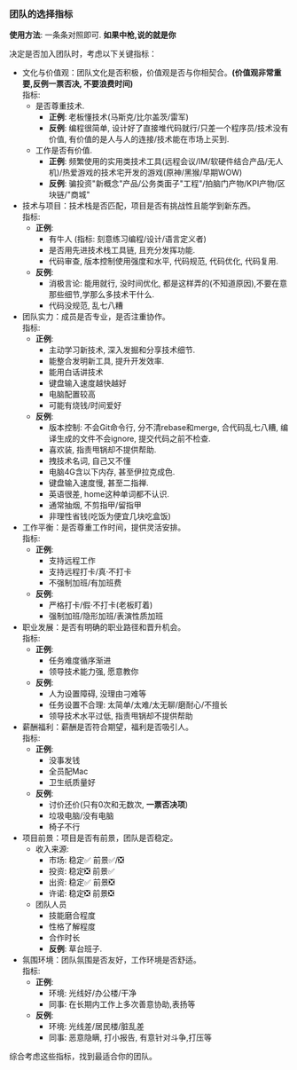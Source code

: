 ### 团队的选择指标
**使用方法**: 一条条对照即可. **如果中枪,说的就是你**

决定是否加入团队时，考虑以下关键指标：

* 文化与价值观：团队文化是否积极，价值观是否与你相契合。**(价值观非常重要,反例一票否决, 不要浪费时间)**  
  指标:
  * 是否尊重技术.
    * **正例**: 老板懂技术(马斯克/比尔盖茨/雷军)
    * **反例**: 编程很简单, 设计好了直接堆代码就行/只差一个程序员/技术没有价值, 有价值的是人与人的连接/技术能在市场上买到.
  * 工作是否有价值.
    * **正例**: 频繁使用的实用类技术工具(远程会议/IM/软硬件结合产品/无人机)/热爱游戏的技术宅开发的游戏(原神/黑猴/早期WOW)
    * **反例**: 骗投资"新概念"产品/公务类面子"工程"/拍脑门产物/KPI产物/区块链/"商城"
* 技术与项目：技术栈是否匹配，项目是否有挑战性且能学到新东西。  
  指标:
  * **正例**:
    * 有牛人 (指标: 刻意练习编程/设计/语言定义者)
    * 是否用先进技术栈工具链, 且充分发挥功能.
    * 代码审查, 版本控制使用强度和水平, 代码规范, 代码优化, 代码复用.
  * **反例**:
    * 消极言论: 能用就行, 没时间优化, 都是这样弄的(不知道原因),不要在意那些细节,学那么多技术干什么.
    * 代码没规范, 乱七八糟
* 团队实力：成员是否专业，是否注重协作。  
  指标:
  * **正例**:
    * 主动学习新技术, 深入发掘和分享技术细节.
    * 能整合发明新工具, 提升开发效率.
    * 能用白话讲技术
    * 键盘输入速度越快越好
    * 电脑配置较高
    * 可能有烧钱/时间爱好
  * **反例**:
    * 版本控制: 不会Git命令行, 分不清rebase和merge, 合代码乱七八糟, 编译生成的文件不会ignore, 提交代码之前不检查.
    * 喜欢装, 指责甩锅却不提供帮助.
    * 拽技术名词, 自己又不懂
    * 电脑4G含以下内存, 甚至伊拉克成色.
    * 键盘输入速度慢, 甚至二指禅.
    * 英语很差, home这种单词都不认识.
    * 通常抽烟, 不剪指甲/留指甲
    * 非理性省钱(吃饭为便宜几块吃盒饭)
* 工作平衡：是否尊重工作时间，提供灵活安排。  
  指标:
  * **正例**:
    * 支持远程工作
    * 支持远程打卡/真·不打卡
    * 不强制加班/有加班费
  * **反例**:
    * 严格打卡/假·不打卡(老板盯着)
    * 强制加班/隐形加班/表演性质加班
* 职业发展：是否有明确的职业路径和晋升机会。  
  指标:
  * **正例**:
    * 任务难度循序渐进
    * 领导技术能力强, 愿意教你
  * **反例**:
    * 人为设置障碍, 没理由刁难等
    * 任务设置不合理: 太简单/太难/太无聊/磨耐心/不擅长
    * 领导技术水平过低, 指责甩锅却不提供帮助
* 薪酬福利：薪酬是否符合期望，福利是否吸引人。  
  指标:
  * **正例**:
    * 没事发钱
    * 全员配Mac
    * 卫生纸质量好
  * **反例**:
    * 讨价还价(只有0次和无数次, **一票否决项**)
    * 垃圾电脑/没有电脑
    * 椅子不行
* 项目前景：项目是否有前景，团队是否稳定。  
  * 收入来源:
    * 市场: 稳定✅ 前景✅/❎
    * 投资: 稳定❎ 前景✅
    * 出资: 稳定✅ 前景❎
    * 许诺: 稳定❎ 前景❎
  * 团队人员
    * 技能磨合程度
    * 性格了解程度
    * 合作时长
    * **反例**: 草台班子.
* 氛围环境：团队氛围是否友好，工作环境是否舒适。  
  指标:
  * **正例**:
    * 环境: 光线好/办公楼/干净
    * 同事: 在长期内工作上多次善意协助,表扬等
  * **反例**:
    * 环境: 光线差/居民楼/脏乱差
    * 同事: 恶意隐瞒, 打小报告, 有意针对斗争,打压等

综合考虑这些指标，找到最适合你的团队。